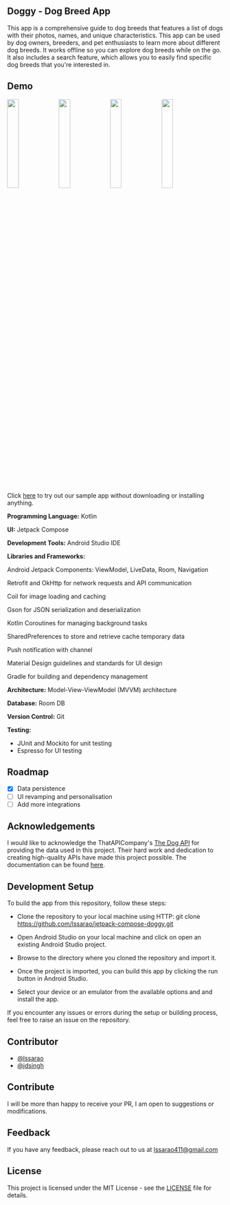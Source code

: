 ## Doggy - Dog Breed App
This app is a comprehensive guide to dog breeds that features a list of dogs with their photos, names, and unique characteristics. This app can be used by dog owners, breeders, and pet enthusiasts to learn more about different dog breeds. It works offline so you can explore dog breeds while on the go. It also includes a search feature, which allows you to easily find specific dog breeds that you're interested in.

## Demo
<img src="https://user-images.githubusercontent.com/65452331/221377022-13291443-f4ca-43d0-9d62-58d1599a62b9.png" width="23%"></img> <img src="https://user-images.githubusercontent.com/65452331/221377027-48769718-65cc-4d06-9a6c-ecc427c6ca87.png" width="23%"></img> <img src="https://user-images.githubusercontent.com/65452331/221377031-0242057a-5091-42a9-ab21-2dcfb570969b.png" width="23%"></img> <img src="https://user-images.githubusercontent.com/65452331/221377032-89d0b4f3-4926-459d-b7aa-80ccaa4e73d1.png" width="23%"></img> 

Click [here](https://appetize.io/app/6hv2hkiojrxgbj3dc32zdpchli) to try out our sample app without downloading or installing anything.

**Programming Language:** Kotlin

**UI:** Jetpack Compose

**Development Tools:** Android Studio IDE

**Libraries and Frameworks:**

Android Jetpack Components: ViewModel, LiveData, Room, Navigation

Retrofit and OkHttp for network requests and API communication

Coil for image loading and caching

Gson for JSON serialization and deserialization

Kotlin Coroutines for managing background tasks

SharedPreferences to store and retrieve cache temporary data

Push notification with channel

Material Design guidelines and standards for UI design

Gradle for building and dependency management

**Architecture:** Model-View-ViewModel (MVVM) architecture

**Database:** Room DB

**Version Control:** Git

**Testing:** 

 - JUnit and Mockito for unit testing
 - Espresso for UI testing

## Roadmap

- [x] Data persistence
- [ ] UI revamping and personalisation
- [ ] Add more integrations

## Acknowledgements

I would like to acknowledge the ThatAPICompany's [The Dog API](https://thedogapi.com/ "The Dog API") for providing the data used in this project. Their hard work and dedication to creating high-quality APIs have made this project possible. The documentation can be found [here](https://documenter.getpostman.com/view/5578104/2s935hRnak "here").

## Development Setup

To build the app from this repository, follow these steps:

- Clone the repository to your local machine using HTTP: git clone https://github.com/lssarao/jetpack-compose-doggy.git

- Open Android Studio on your local machine and click on open an existing Android Studio project.

- Browse to the directory where you cloned the repository and import it.

- Once the project is imported, you can build this app by clicking the run button in Android Studio.

- Select your device or an emulator from the available options and and install the app.

If you encounter any issues or errors during the setup or building process, feel free to raise an issue on the repository.

## Contributor

- [@lssarao](https://github.com/lssarao)
- [@jdsingh](https://github.com/jdsingh)

## Contribute

I will be more than happy to receive your PR, I am open to suggestions or modifications.

## Feedback
If you have any feedback, please reach out to us at lssarao411@gmail.com

## License

This project is licensed under the MIT License - see the [LICENSE](https://github.com/lssarao/jetpack-compose-doggy/blob/master/LICENSE) file for details.
